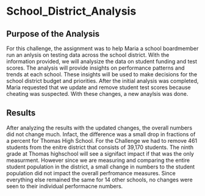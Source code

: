 # School_District_Analysis
## Purpose of the Analysis
For this challenge, the assignment was to help Maria a school boardmember run an anlysis on testing data across the school district. With the information provided, we will  analysize the data on student funding and test scores.  The analysis will provide insights on performance patterns and trends at each school. These insights will be used to make decisions for the school district budget and priorities.  After the initial analysis was completed, Maria requested that we update and remove student test scores because cheating was suspected.  With these changes, a new anaylsis was done.

## Results
After analyzing the results with the updated changes, the overall numbers did not change much.  Infact, the difference was a small drop in fractions of a percent for Thomas High School.  For the Challenge we had to remove 461 students from the enitre district that consists of 39,170 students.  The ninth grade at Thomas highschool will see a signifact impact if that was the only measurment.  However since we are measuring and comparing the entire student population in the district, a small change in numbers to the student population did not impact the overall perfromance measures.  Since everything else remained the same for 14 other schools, no changes were seen to their individual performacne numbers. 
